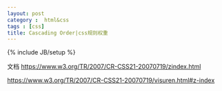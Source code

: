 ```yaml
---
layout: post
category :  html&css
tags : [css]
title: Cascading Order|css规则权重
---
```

{% include JB/setup %}

文档
https://www.w3.org/TR/2007/CR-CSS21-20070719/zindex.html

https://www.w3.org/TR/2007/CR-CSS21-20070719/visuren.html#z-index